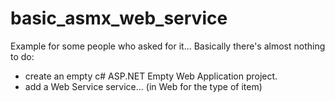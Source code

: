 # basic_asmx_web_service
Example for some people who asked for it...
Basically there's almost nothing to do:
- create an empty c# ASP.NET Empty Web Application project.
- add a Web Service service... (in Web for the type of item)

